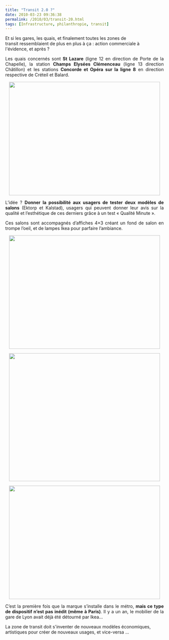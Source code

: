 ```yaml
---
title: "Transit 2.0 ?"
date: 2010-03-23 09:36:38
permalink: /2010/03/transit-20.html
tags: [Infrastructure, philanthropie, transit]
---
```


<p>Et si les gares, les quais, et finalement toutes les zones de transit ressemblaient de plus en plus à ça : action commerciale à l'évidence, et après ?</p> <p style="text-align: justify">Les quais concernés sont <strong>St Lazare</strong> (ligne 12 en direction de Porte de la Chapelle), la station <strong>Champs Elysées Clémenceau</strong> (ligne 13 direction Châtillon) et les stations <strong>Concorde et Opéra sur la ligne 8</strong> en direction respective de Créteil et Balard.</p> <p style="text-align: center"><span><img alt="" class="alignleft size-full wp-image-9794 " height="360" src="/wp-content/uploads/sites/6/2010/03/transit20.jpg" title="Ikea s'installe dans le métro parisien" width="480" /></span></p> <p style="text-align: justify"><span> </span></p>  <!--more-->  <p style="text-align: justify"><span>L’idée ? <strong>Donner la possibilité aux usagers de tester deux modèles de salons</strong> (Ektorp et Kalstad), usagers qui peuvent donner leur avis sur la qualité et l’esthétique de ces derniers grâce à un test « Qualité Minute ».</span></p> <p style="text-align: justify"><span>Ces salons sont accompagnés d’affiches 4×3 créant un fond de salon en trompe l’oeil, et de lampes Ikea pour parfaire l’ambiance. <span id="more-9792"></span></span></p> <p style="text-align: center"><span><img alt="" class="alignleft size-full wp-image-9795 " height="360" src="/wp-content/uploads/sites/6/2010/03/transit20-1.jpg" title="Ikea s'installe dans le métro parisien" width="480" /></span></p> <p style="text-align: center"><span><img alt="" class="alignleft size-full wp-image-9793 " height="406" src="/wp-content/uploads/sites/6/2010/03/transit20-2.jpg" title="Ikea s'installe dans le métro parisien" width="480" /></span></p> <p style="text-align: center"><span><img alt="" class="alignleft size-full wp-image-9814 " height="360" src="/wp-content/uploads/sites/6/2010/03/transit20-3.jpg" title="Ikea dans le métro parisien" width="480" /></span></p> <p style="text-align: justify"><span>C’est la première fois que la marque s’installe dans le métro, <strong>mais ce type de dispositif</strong></span><strong> n’est pas inédit (même à Paris)</strong>. Il y a un an, le mobilier de la gare de Lyon avait déjà été détourné par Ikea…</p> <p style="text-align: justify">  </p>La zone de transit doit s'inventer de nouveaux modèles économiques, artistiques pour créer de nouveaux usages, et vice-versa ...
